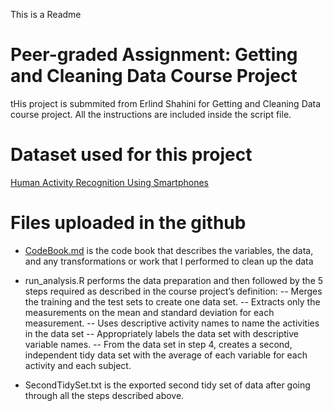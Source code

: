 This is a Readme
# Peer-graded Assignment: Getting and Cleaning Data Course Project
tHis project is submmited from Erlind Shahini for Getting and Cleaning Data course project. All the instructions are included inside the script file.

# Dataset used for this project
[Human Activity Recognition Using Smartphones](http://archive.ics.uci.edu/ml/datasets/Human+Activity+Recognition+Using+Smartphones)
# Files uploaded in the github
- [CodeBook.md](https://github.com/erlind1987/Getting-and-Cleaning-Data-Course-Project/blob/master/CodeBook.md) is the code book that describes the variables, the data, and any transformations or work that I performed to clean up the data

- run_analysis.R performs the data preparation and then followed by the 5 steps required as described in the course project’s definition:
  -- Merges the training and the test sets to create one data set.
  -- Extracts only the measurements on the mean and standard deviation for each measurement.
-- Uses descriptive activity names to name the activities in the data set
-- Appropriately labels the data set with descriptive variable names.
  -- From the data set in step 4, creates a second, independent tidy data set with the average of each variable for each activity and each subject.
- SecondTidySet.txt is the exported second tidy set of data after going through all the steps described above.
